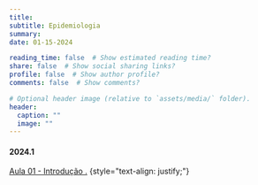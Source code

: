 ```yaml
---
title: 
subtitle: Epidemiologia
summary: 
date: 01-15-2024

reading_time: false  # Show estimated reading time?
share: false  # Show social sharing links?
profile: false  # Show author profile?
comments: false  # Show comments?

# Optional header image (relative to `assets/media/` folder).
header:
  caption: ""
  image: ""
---
```


#### **2024.1**

<a href=""> Aula 01 - Introdução .</a>
{style="text-align: justify;"}
